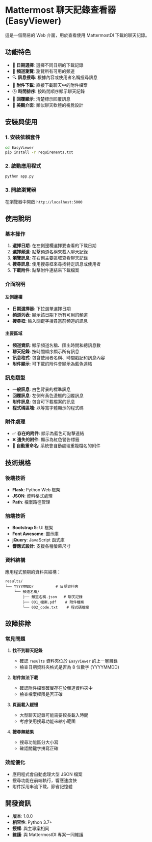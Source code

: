 # Mattermost 聊天記錄查看器 (EasyViewer)

這是一個簡易的 Web 介面，用於查看使用 MattermostDl 下載的聊天記錄。

## 功能特色

- 📅 **日期選擇**: 選擇不同日期的下載記錄
- 💬 **頻道瀏覽**: 瀏覽所有可用的頻道
- 🔍 **訊息搜尋**: 根據內容或使用者名稱搜尋訊息
- 📎 **附件下載**: 直接下載聊天中的附件檔案
- 🕒 **時間排序**: 按時間順序顯示聊天記錄
- 💬 **回覆顯示**: 清楚標示回覆訊息
- 🎨 **美觀介面**: 類似聊天軟體的視覺設計

## 安裝與使用

### 1. 安裝依賴套件

```bash
cd EasyViewer
pip install -r requirements.txt
```

### 2. 啟動應用程式

```bash
python app.py
```

### 3. 開啟瀏覽器

在瀏覽器中開啟 `http://localhost:5000`

## 使用說明

### 基本操作

1. **選擇日期**: 在左側邊欄選擇要查看的下載日期
2. **選擇頻道**: 點擊頻道名稱來載入聊天記錄
3. **瀏覽訊息**: 在右側主要區域查看聊天記錄
4. **搜尋訊息**: 使用搜尋框來尋找特定訊息或使用者
5. **下載附件**: 點擊附件連結來下載檔案

### 介面說明

#### 左側邊欄
- **日期選擇器**: 下拉選單選擇日期
- **頻道列表**: 顯示該日期下所有可用的頻道
- **搜尋框**: 輸入關鍵字搜尋當前頻道的訊息

#### 主要區域
- **頻道資訊**: 顯示頻道名稱、匯出時間和總訊息數
- **聊天記錄**: 按時間順序顯示所有訊息
- **訊息格式**: 包含使用者名稱、時間戳記和訊息內容
- **附件顯示**: 可下載的附件會顯示為藍色連結

### 訊息類型

- **一般訊息**: 白色背景的標準訊息
- **回覆訊息**: 左側有黃色邊框的回覆訊息
- **附件訊息**: 包含可下載檔案的訊息
- **程式碼區塊**: 以等寬字體顯示的程式碼

### 附件處理

- ✅ **存在的附件**: 顯示為藍色可點擊連結
- ❌ **遺失的附件**: 顯示為紅色警告標籤
- 📁 **自動重命名**: 系統會自動處理重複檔名的附件

## 技術規格

### 後端技術
- **Flask**: Python Web 框架
- **JSON**: 資料格式處理
- **Path**: 檔案路徑管理

### 前端技術
- **Bootstrap 5**: UI 框架
- **Font Awesome**: 圖示庫
- **jQuery**: JavaScript 函式庫
- **響應式設計**: 支援各種螢幕尺寸

### 資料結構

應用程式預期的資料夾結構：
```
results/
└── YYYYMMDD/          # 日期資料夾
    └── 頻道名稱/
        ├── 頻道名稱.json   # 聊天記錄
        ├── 001_檔案.pdf    # 附件檔案
        └── 002_code.txt    # 程式碼檔案
```

## 故障排除

### 常見問題

1. **找不到聊天記錄**
   - 確認 `results` 資料夾位於 `EasyViewer` 的上一層目錄
   - 檢查日期資料夾格式是否為 8 位數字 (YYYYMMDD)

2. **附件無法下載**
   - 確認附件檔案確實存在於頻道資料夾中
   - 檢查檔案權限是否正確

3. **頁面載入緩慢**
   - 大型聊天記錄可能需要較長載入時間
   - 考慮使用搜尋功能來縮小範圍

4. **搜尋無結果**
   - 搜尋功能區分大小寫
   - 確認關鍵字拼寫正確

### 效能優化

- 應用程式會自動處理大型 JSON 檔案
- 搜尋功能在前端執行，響應速度快
- 附件採用串流下載，節省記憶體

## 開發資訊

- **版本**: 1.0.0
- **相容性**: Python 3.7+
- **授權**: 與主專案相同
- **維護**: 與 MattermostDl 專案一同維護